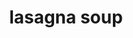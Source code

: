 ---
servings: 8 servings
notes: |-
  * If you’re not eating all of the soup right away, you might want to cook the pasta separately and add it to each bowl when you serve it so the noodles don’t soak up too much of the broth
  * Pasta will keep absorbing liquid as long as it’s available, so you’ll find that the leftovers the next day will have turned into more pasta than soup
directions: |-
  * Sauté meat in a large pot over medium-high heat until browned
  about five minutes. adding oil to the pan wasn’t necessary because the sausage gives off enough fat on its own.
  * Add the onions and garlic to the pot and cook until the onions have softened
  about five minutes
  * Stir in the dried oregano, crushed red pepper and the tomato paste
  * Cook the tomato paste until it has browned slightly and evenly coated the meat and onions
  3-4 minutes
  * Add in the diced tomatoes, bay leaves and chicken broth, then turn down the heat to medium-low and simmer 30 minutes
  * Crank the heat back up to medium-high and bring to a boil before adding the pasta. cook until al dente according to the package directions (probably 8-10 minutes)
  * While the pasta is cooking, mix the ricotta, parmesan and pepper together in a little bowl
  * Once the pasta is al dente, spoon a little of the ricotta mixture in each serving bowl, then ladle the soup over
  * Sprinkle with chopped basil and the shredded mozzarella
ingredients: |-
  * 1-1/2 lbs italian sausage
  * 3 cups chopped onions (about 1 1/2 large onions)
  * 4 garlic cloves, minced
  * 2 tsp dried oregano
  * 1/2 tsp crushed red pepper flakes
  * 2 tbsp tomato paste
  * 28 oz petite-diced tomatoes
  * 2 bay leaves
  * 6 cups chicken stock
  * 8 oz fusilli pasta
  * 1/2 cup finely chopped fresh basil leaves
  * salt and freshly ground black pepper, to taste (I didn’t add any salt because the sausage, tomatoes, broth and cheese were salty enough)
  * 8 oz. ricotta
  * 1/2 c. grated parmesan cheese
  * pinch of freshly ground pepper
  * 2 cups mozzarella cheese - grated
rating: 4
ease: intermediate
category: main course
subcategory: soup/stew
href: 'https://tiphero.com/lasagna-soup/'
totalTime:
cookTime:
prepTime:
title: lasagna soup
path: /lasagna-soup
---